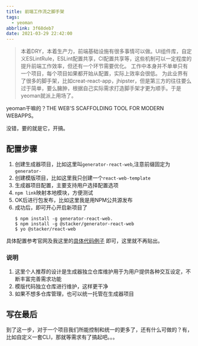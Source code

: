 ```yaml
---
title: 前端工作流之脚手架
tags:
  - yeoman
abbrlink: 3f68deb7
date: 2021-03-29 22:42:00
---
```

> 本着DRY，本着生产力，前端基础设施有很多事情可以做。UI组件库，自定义ESLintRule，ESLint配置共享，CI配置共享等，这些机制可以一定程度的提升前端工作效率，但还有一个环节需要优化。 工作中本身并不单单只有一个项目，每个项目如果都开始从配置，实际上效率会很低。 为此业界有了很多的脚手架，比如creat-react-app，jhipster，但是第三方的往往要么过于简单，要么臃肿，根据自己实际需求打造脚手架才更为顺手。于是yeoman就派上用场了。


yeoman干嘛的？THE WEB'S SCAFFOLDING TOOL FOR MODERN WEBAPPS。

没错，要的就是它，开搞。

## 配置步骤
1. 创建生成器项目，比如这里叫`generator-react-web`,注意前缀固定为`generator-`
2. 创建模版项目，比如这里我只创建一个`react-web-template`
3. 生成器项目配置，主要支持用户选择配置选项
4. `npm link`映射本地模块，方便测试
5. OK后进行包发布，比如这里我是用NPM公共源发布
6. 成功后，即可开心开启新项目了
    ```shell
    $ npm install -g generator-react-web.
    $ npm install -g @stacker/generator-react-web
    $ yo @stacker/react-web
    ```

具体配置参考官网及我这里的[具体代码例子](https://github.com/alanhg/stacker-generator-react-web) 即可，这里就不再贴出。


### 说明
    
1. 这里个人推荐的设计是生成器独立仓库维护用于为用户提供各种交互设定，不断丰富完善需求功能
2. 模版代码独立仓库进行维护，这样更干净
3. 如果不想多仓库管理，也可以统一托管在生成器项目
   
## 写在最后

到了这一步，对于一个项目我们所能控制和统一的更多了，还有什么可做的？有，比如自定义一套CLI，那就等需求有了搞起吧。。。
